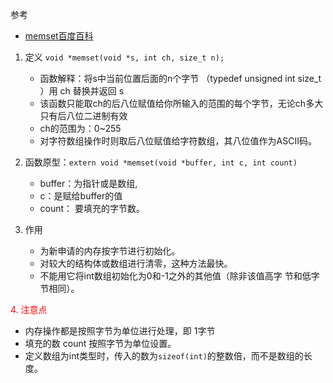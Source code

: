 参考
- [memset百度百科](https://baike.baidu.com/item/memset/4747579?fr=aladdin#reference-[1]-982208-wrap)


1. 定义 `void *memset(void *s, int ch, size_t n);`
   - 函数解释：将s中当前位置后面的n个字节 （typedef unsigned int size_t ）用 ch 替换并返回 s 
   - 该函数只能取ch的后八位赋值给你所输入的范围的每个字节，无论ch多大只有后八位二进制有效
   - ch的范围为：0~255
   - 对字符数组操作时则取后八位赋值给字符数组，其八位值作为ASCII码。


2. 函数原型：`extern void *memset(void *buffer, int c, int count)` 
   - buffer：为指针或是数组,
   - c：是赋给buffer的值
   - count： 要填充的字节数。


3. 作用
   - 为新申请的内存按字节进行初始化。
   - 对较大的结构体或数组进行清零，这种方法最快。
   - 不能用它将int数组初始化为0和-1之外的其他值（除非该值高字   节和低字节相同）。



<font color=red>4. 注意点</font>
   - 内存操作都是按照字节为单位进行处理，即 1字节
   - 填充的数 count 按照字节为单位设置。
   - 定义数组为int类型时，传入的数为`sizeof(int)`的整数倍，而不是数组的长度。













